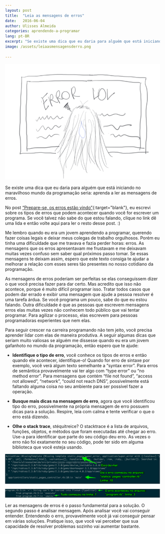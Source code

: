 ```yaml
---
layout: post
title:  "Leia as mensagens de erros"
date:   2016-06-04
author: Ulisses Almeida
categories: aprendendo-a-programar
lang: pt-BR
excerpt: "Se existe uma dica que eu daria para alguém que está iniciando no maravilhoso mundo da programação seria: aprenda a ler as mensagens de erros."
image: /assets/leiaasmensagensderro.png

---
```


![errorsarecoming](/assets/leiaasmensagensderro.png)

Se existe uma dica que eu daria para alguém que está iniciando no maravilhoso mundo da programação seria: aprenda a ler as mensagens de erros.

No post [“Prepare-se, os erros estão vindo”][errorsarecoming]{:target="blank"}, eu escrevi sobre os tipos de erros que podem acontecer quando você for escrever um programa. Se você talvez não sabe do que estou falando, clique no link dê uma lida e então volte aqui para ler o resto desse post. :)

Me lembro quando eu era um jovem aprendendo a programar, querendo fazer coisas legais e deixar meus colegas de trabalho orgulhosos. Porém eu tinha uma dificuldade que me travava e fazia perder horas: erros. As mensagens que os erros apresentavam me frustavam e me deixavam muitas vezes confuso sem saber qual próximos passo tomar. Se essas mensagens te deixam assim, espero que este texto consiga te ajudar a melhorar a relação com esses seres tão presentes no nosso cotidiano da programação.

As mensagens de erros poderiam ser perfeitas se elas conseguissem dizer o que você precisa fazer para dar certo. Mas acredito que isso não acontece, porque é muito difícil programar isso. Tratar todos casos que podem dar errado e exibir uma mensagem que ajude a pessoa resolver é uma tarefa árdua. Se você programa um pouco, sabe do que eu estou falando. Outra dificuldade é que as pessoas que escrevem mensagens erros elas muitas vezes não conhecem todo público que vai tentar programar. Para agilizar o processo, elas escrevem para pessoas programadoras experientes que nem elas.

Para seguir crescer na carreira programando não tem jeito, você precisa aprender lidar com elas de maneira produtiva. A seguir algumas dicas que seriam muito valiosas se alguém me dissesse quando eu era um jovem gafanhoto no mundo da programação, então espero que te ajude:

* **Identifique o tipo de erro**, você conhece os tipos de erros e então quando ele acontecer, identifique-o! Quando for erro de sintaxe por exemplo, você verá algum texto semelhante a “syntax error”. Para erros de semântica provavelmente vai ter algo com “type error" ou “no method error”. Para mensagens que contém “file not found”, “access not allowed”, “network”, “could not reach DNS”, possivelmente está faltando alguma coisa no seu ambiente para ser possível fazer a operação.

* **Busque mais dicas na mensagem de erro**, agora que você identificou tipo do erro, possivelmente na própria mensagem de erro possuem dicas para a solução. Respire, leia com calma e tente verificar o que o erro está dizendo.

* **Olhe o stack trace**, stéquitreice? O stacktrace é a lista de arquivos, funções, objetos, e métodos que foram executadas até chegar ao erro. Use-a para identificar que parte do seu código deu erro. As vezes o erro não foi exatamente no seu código, pode ter sido em alguma biblioteca que você esteja usando.

![evilerror1](/assets/evilerror1.png)

![evilerror2](/assets/evilerror2.png)

Ler as mensagens de erros é o passo fundamental para a solução. O segundo passo é analisar mensagem. Após analisar você vai conseguir entender. Entendendo o erro, provavelmente você já vai conseguir pensar em várias soluções. Pratique isso, que você vai perceber que sua capacidade de resolver problemas sozinho vai aumentar bastante.

[errorsarecoming]: http://ulissesalmeida.github.io/aprendendo-a-programar/2016/05/08/prepare-se-os-erros-estao-vindo.html
[lightbot]: https://lightbot.com
